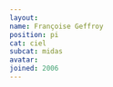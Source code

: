 ```yaml
---
layout:
name: Françoise Geffroy
position: pi
cat: ciel
subcat: midas
avatar: 
joined: 2006
---
```


